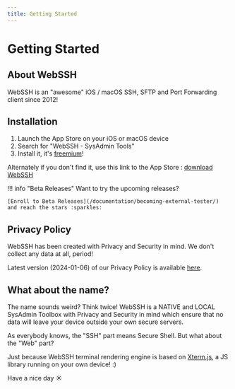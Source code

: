 ```yaml
---
title: Getting Started
---
```


# Getting Started
## About WebSSH
WebSSH is an "awesome" iOS / macOS SSH, SFTP and Port Forwarding client since 2012!

## Installation
1. Launch the App Store on your iOS or macOS device
2. Search for "WebSSH - SysAdmin Tools"
3. Install it, it's [freemium](/documentation/pricing/)!

Alternately if you don't find it, use this link to the App Store : [download WebSSH](https://apps.apple.com/us/app/webssh-ssh-client/id497714887)

!!! info "Beta Releases"
    Want to try the upcoming releases?

    [Enroll to Beta Releases](/documentation/becoming-external-tester/) and reach the stars :sparkles:

## Privacy Policy
WebSSH has been created with Privacy and Security in mind. We don't collect any data at all, period!

Latest version (2024-01-06) of our Privacy Policy is available [here](/documentation/legal/privacy-policy/).

## What about the name?
The name sounds weird? Think twice! WebSSH is a NATIVE and LOCAL SysAdmin Toolbox with Privacy and Security in mind which ensure that no data will leave your device outside your own secure servers.

As everybody knows, the "SSH" part means Secure Shell. But what about the "Web" part?

Just because WebSSH terminal rendering engine is based on [Xterm.js](https://xtermjs.org/), a JS library running on your own device! :)

Have a nice day :sunny: